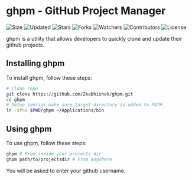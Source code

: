 # ghpm - GitHub Project Manager

![Size](https://img.shields.io/github/repo-size/2kabhishek/ghpm?style=plastic&color=0f0&label=Size)
![Updated](https://img.shields.io/github/last-commit/2kabhishek/ghpm?style=plastic&color=f00&label=Updated)
![Stars](https://img.shields.io/github/stars/2kabhishek/ghpm?style=plastic&color=ffc801&label=Stars)
![Forks](https://img.shields.io/github/forks/2kabhishek/ghpm?style=plastic&color=003cff&label=Forks)
![Watchers](https://img.shields.io/github/watchers/2kabhishek/ghpm?style=plastic&color=ff5500&label=Watchers)
![Contributors](https://img.shields.io/github/contributors/2kabhishek/ghpm?style=plastic&color=f0f&label=Contributors)
![License](https://img.shields.io/github/license/2kabhishek/ghpm?style=plastic&color=555&label=License)

ghpm is a utility that allows developers to quickly clone and update their github projects.

## Installing ghpm

To install ghpm, follow these steps:

```bash
# Clone repo
git clone https://github.com/2kabhishek/ghpm.git
cd ghpm
# Setup symlink make sure target directory is added to PATH
ln -sfnv $PWD/ghpm ~/Applications/bin
```

## Using ghpm

To use ghpm, follow these steps:

```bash
ghpm # From inside your projects dir
ghpm path/to/projectsdir # From anywhere
```

You will be asked to enter your github username.
